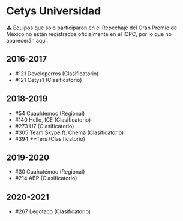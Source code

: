 # Cetys Universidad

:warning: Equipos que solo participaron en el Repechaje del Gran Premio de México no están registrados oficialmente en el ICPC, por lo que no aparecerán aquí.

## 2016-2017

- #121 Developerros (Clasificatorio)
- #121 Cetys1 (Clasificatorio)

## 2018-2019

- #54 Cuauhtemoc (Regional)
- #140 Hello, ICE (Clasificatorio)
- #273 U7 (Clasificatorio)
- #305 Team Skype ft. Chema (Clasificatorio)
- #394 ++Ters (Clasificatorio)

## 2019-2020

- #30 Cuahutémoc (Regional)
- #214 ABP (Clasificatorio)

## 2020-2021

- #267 Legotaco (Clasificatorio)


